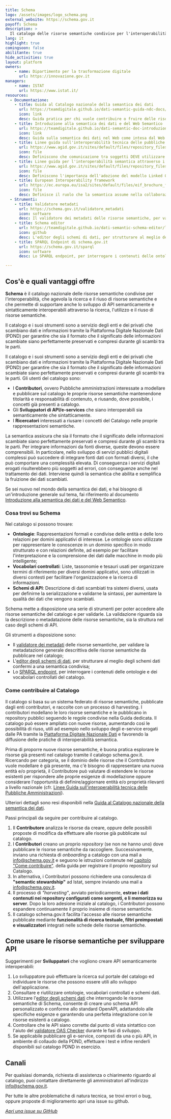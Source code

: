 ```yaml
---
title: Schema
logo: /assets/images/logo_schema.png
external_website: https://schema.gov.it
payoff: Schema
description: >
  Il catalogo delle risorse semantiche condivise per l'interoperabilità
lang: it
highlight: true
comingsoon: false
abilitante: true
hide_activities: true
layout: platform
owners:
    - name: Dipartimento per la trasformazione digitale
      url: https://innovazione.gov.it
managers:
    - name: ISTAT
      url: https://www.istat.it/
resources:
  - Documentazione:
    - title: Guida al Catalogo nazionale della semantica dei dati
      url: https://teamdigitale.github.io/dati-semantic-guida-ndc-docs/index.html
      icon: link
      desc: Guida pratica per chi vuole contribuire o fruire delle risorse semantiche presenti nel catalogo.
    - title: Introduzione alla semantica dei dati e del Web Semantico
      url: https://teamdigitale.github.io/dati-semantic-doc-introduzione-semantica/
      icon: link
      desc: Guida sulla semantica dei dati nel Web come intesa dal Web Semantico.
    - title: Linee guida sull'interoperabilità tecnica delle pubbliche amministrazioni
      url: https://www.agid.gov.it/sites/default/files/repository_files/linee_guida_interoperabilit_tecnica_pa.pdf
      icon: file
      desc: Definiscono che comunicazione tra soggetti DEVE utilizzare modelli dati condivisi.
    - title: Linee guida per l'interoperabilità semantica attraverso i linked open data
      url: https://www.agid.gov.it/sites/default/files/repository_files/documentazione_trasparenza/cdc-spc-gdl6-interoperabilitasemopendata_v2.0_0.pdf
      icon: file
      desc: Definiscono l'importanza dell'adozione del modello Linked Open Data per abilitare lo sviluppo di una effettiva interoperabilità semantica tra PA.
    - title: European Interoperability framework
      url: https://ec.europa.eu/isa2/sites/default/files/eif_brochure_final.pdf
      icon: file
      desc: Definisce il ruolo che la semantica assume nella collaborazione e nell'interscambio di informazioni.
  - Strumenti:
    - title: Validatore metadati
      url: https://schema.gov.it/validatore_metadati
      icon: software
      desc: Il validatore dei metadati delle risorse semantiche, per validare la metadatazione generale descrittiva delle risorse semantiche da pubblicare nel catalogo.
    - title: Schema editor
      url: https://teamdigitale.github.io/dati-semantic-schema-editor/latest/
      icon: github
      desc: L'editor degli schemi di dati, per strutturare al meglio degli schemi dati conformi a una semantica condivisa.
    - title: SPARQL Endpoint di schema.gov.it
      url: https://schema.gov.it/sparql
      icon: software
      desc: Lo SPARQL endpoint, per interrogare i contenuti delle ontologie e dei vocabolari controllati del catalogo.

---
```


## Cos'è e quali vantaggi offre

**Schema** è il catalogo nazionale delle risorse semantiche condivise per l'interoperabilità, che 
agevola la ricerca e il riuso di risorse semantiche e che permette di supportare anche lo sviluppo 
di API semanticamente e sintatticamente interoperabili attraverso la ricerca, l'utilizzo e il riuso 
di risorse semantiche.

Il catalogo e i suoi strumenti sono a servizio degli enti e dei privati che scambiano dati e 
informazioni tramite la Piattaforma 
Digitale Nazionale Dati (PDND) per garantire che sia il formato che il significato delle informazioni 
scambiate siano 
perfettamente preservati e compresi durante gli scambi tra le parti.


Il catalogo e i suoi strumenti sono a servizio degli enti e dei privati che scambiano dati e 
informazioni tramite la Piattaforma 
Digitale Nazionale Dati (PDND) per garantire che sia il formato che il significato delle informazioni 
scambiate siano 
perfettamente preservati e compresi durante gli scambi tra le parti.
Gli utenti del catalogo sono:
*	I **Contributori**, ovvero Pubbliche amministrazioni interessate a modellare e pubblicare sul 
catalogo le proprie risorse 
semantiche mantenendone titolarità e responsabilità di contenuto, e riusando, dove possibile, i 
concetti già presenti a catalogo. 
*	Gli **Sviluppatori di API/e-services** che siano interoperabili sia semanticamente che 
sintatticamente.
*	I **Ricercatori** interessati a riusare i concetti del Catalogo nelle proprie rappresentazioni 
semantiche.

La semantica assicura che sia il formato che il significato delle informazioni scambiate siano 
perfettamente preservati e compresi durante gli scambi tra le parti. 
Per integrare informazioni da fonti diverse, queste devono essere comprensibili.
In particolare, nello sviluppo di servizi pubblici digitali complessi può succedere di integrare fonti 
dati con formati diversi, il che può comportare una complessità elevata. Di conseguenza i servizi 
digitali erogati risulterebbero più soggetti ad errori, con conseguenze anche nel trattamento dei 
dati. Interviene quindi la semantica che abilita e semplifica la fruizione dei dati scambiati.

Se sei nuovo nel mondo della semantica dei dati, e hai bisogno di un'introduzione generale sul tema, fai riferimento al 
documento [Introduzione alla semantica dei dati e del Web Semantico](https://teamdigitale.github.io/dati-semantic-doc-introduzione-semantica/).


### Cosa trovi su Schema

Nel catalogo si possono trovare:
* **Ontologie**: Rappresentazioni formali e condivise delle entità e delle loro relazioni per domini 
applicativi di interesse.
 Le ontologie sono utilizzate per rappresentare le conoscenze in un dominio specifico in modo 
 strutturato e con relazioni 
 definite, ad esempio per facilitare l'interpretazione e la comprensione dei dati dalle macchine in 
 modo più intelligente;
* **Vocabolari controllati**: Liste, tassonomie e tesauri usati per organizzare termini di riferimento 
per diversi domini 
applicativi, sono utilizzati in diversi contesti per facilitare l'organizzazione e la ricerca di 
informazioni.
* **Schemi di API**: Descrizione di dati scambiati tra sistemi diversi, usata per definirne la 
serializzazione e validarne la 
sintassi, per aumentare la qualità dei dati che vengono scambiati.

Schema mette a disposizione una serie di strumenti per poter accedere alle risorse semantiche del 
catalogo e per validarle. La validazione riguarda sia la descrizione o metadatazione delle risorse 
semantiche, sia la struttura nel caso degli schemi di API. 

Gli strumenti a disposizione sono:
* Il [validatore dei metadati](https://schema.gov.it/validatore_metadati) delle risorse semantiche, 
per validare la metadatazione generale descrittiva delle risorse semantiche da pubblicare nel catalogo;
* L'[editor degli schemi di dati](https://italia.github.io/schema-editor/latest/), per strutturare al 
meglio degli schemi dati confermi a una semantica condivisa;
* Lo [SPARQL endpoint](https://schema.gov.it/sparql), per interrogare i contenuti delle ontologie e 
dei vocabolari controllati del catalogo.


### Come contribuire al Catalogo

Il catalogo si basa su un sistema federato di risorse semantiche, pubblicate dagli enti contributori, 
e raccolte con un processo di harvesting. I contributori modellano le loro risorse semantiche e le 
pubblicano in repository pubblici seguendo le regole condivise nella Guida dedicata. Il catalogo può 
essere ampliato con nuove risorse, aumentando così le possibilità di riuso, utili ad esempio nello 
sviluppo degli e-service erogati dalle PA tramite la 
[Piattaforma Digitale Nazionale Dati](https://developers.italia.it/it/pdnd/)
e favorendo la diffusione delle pratiche di interoperabilità semantica.

Prima di proporre nuove risorse semantiche, è buona pratica esplorare le risorse già presenti nel 
catalogo tramite il catalogo schema.gov.it. Ricercando per categoria, se il dominio delle risorse che 
il Contributore vuole modellare è già presente, ma c'è bisogno di rappresentare una nuova entità e/o 
proprietà, il Contributore può valutare di estendere le risorse esistenti per rispondere alle proprie 
esigenze di modellazione oppure considerare l'opportunità di definire/aggiornare entità e/o proprietà 
rilevanti a livello nazionale (cfr. [Linee Guida sull'interoperabilità tecnica delle Pubbliche Amministrazioni](https://www.agid.gov.it/sites/default/files/repository_files/linee_guida_interoperabilit_tecnica_pa.pdf)).

Ulteriori dettagli sono resi disponibili nella 
[Guida al Catalogo nazionale della semantica dei dati](https://teamdigitale.github.io/dati-semantic-guida-ndc-docs/index.html).

Passi principali da seguire per contribuire al catalogo.
1.	Il **Contributore** analizza le risorse da creare, oppure delle possibili proposte di modifica da 
effettuare alle risorse già pubblicate sul catalogo. 
2.	I **Contributori** creano un proprio *repository* (se non ne hanno uno) dove pubblicare le 
risorse semantiche da raccogliere. Successivamente, inviano una richiesta di *onboarding* a catalogo 
con una mail a [info@schema.gov.it](mailto:info@schema.gov.it) e seguono le istruzioni contenute nel 
[capitolo "Come contribuire"](https://teamdigitale.github.io/dati-semantic-guida-ndc-docs/docs/come-contribuire.html).
della guida per registrare il proprio repository sul Catalogo.
3.	In alternativa, i Contributori possono richiedere una consulenza di **"semantic stewardship"** ad 
Istat, sempre inviando una mail a [info@schema.gov.it](mailto:info@schema.gov.it).
4.	Il processo di *"harvesting"*, avviato periodicamente, **estrae i dati contenuti nei repository 
configurati come sorgenti, e li memorizza su server**. Dopo la loro adesione iniziale al catalogo, i 
Contributori possono espandere continuamente il proprio insieme di risorse semantiche.
5.	Il catalogo schema.gov.it facilita l'accesso alle risorse semantiche pubblicate mediante 
**funzionalità di ricerca testuale, filtri preimpostati e visualizzatori** integrati nelle schede 
delle risorse semantiche.

## Come usare le risorse semantiche per sviluppare API

Suggerimenti per **Sviluppatori** che vogliono creare API semanticamente interoperabili:
1.	Lo sviluppatore può effettuare la ricerca sul portale del catalogo ed individuare le risorse che 
possono essere utili allo sviluppo dell'applicazione. 
2.	Consultare e riutilizzare ontologie, vocabolari controllati e schemi dati.
3.	Utilizzare l'[editor degli schemi dati](https://italia.github.io/schema-editor/latest/) che 
interrogando le risorse semantiche di Schema, consente di creare uno schema API personalizzato e 
conforme allo standard OpenAPI, adattandolo alle specifiche esigenze e garantendo una perfetta 
integrazione con le risorse esistenti a catalogo.
4.	Controllare che le API siano corrette dal punto di vista sintattico con l'aiuto del 
[validatore OAS Checker](https://italia.github.io/api-oas-checker/) durante le fasi di sviluppo.
5.	Se applicabile pubblicare gli e-service, composti da una o più API, in ambiente di collaudo della 
PDND, effettuare i test e infine renderli disponibili sul catalogo PDND in esercizio.


## Canali

Per qualsiasi domanda, richiesta di assistenza o chiarimento riguardo al catalogo, puoi contattare 
direttamente gli amministratori all'indirizzo [info@schema.gov.it](mailto:info@schema.gov.it).

Per tutte le altre problematiche di natura tecnica, se trovi errori o bug, oppure proposte di 
miglioramento apri una issue su github. 

<a class="btn btn-primary" href="https://github.com/teamdigitale/dati-semantic-frontend/issues" target="_blank"><i class="it-horn" /> Apri una issue su GitHub</a>

